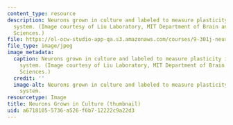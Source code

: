 ```yaml
---
content_type: resource
description: Neurons grown in culture and labeled to measure plasticity in a living
  system. (Image courtesy of Liu Laboratory, MIT Department of Brain and Cognitive
  Sciences.)
file: https://ol-ocw-studio-app-qa.s3.amazonaws.com/courses/9-301j-neural-plasticity-in-learning-and-development-spring-2002/a67181055736a526f6b712222c9a22d3_9-301s02-th.jpg
file_type: image/jpeg
image_metadata:
  caption: Neurons grown in culture and labeled to measure plasticity in a living
    system. (Image courtesy of Liu Laboratory, MIT Department of Brain and Cognitive
    Sciences.)
  credit: ''
  image-alt: Neurons grown in culture and labeled to measure plasticity in a living
    system.
resourcetype: Image
title: Neurons Grown in Culture (thumbnail)
uid: a6718105-5736-a526-f6b7-12222c9a22d3
---
```

